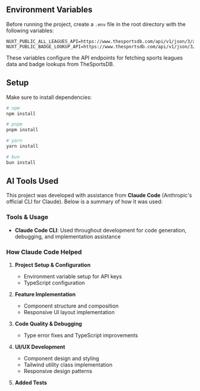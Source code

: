 ## Environment Variables

Before running the project, create a `.env` file in the root directory with the following variables:

```env
NUXT_PUBLIC_ALL_LEAGUES_API=https://www.thesportsdb.com/api/v1/json/3/all_leagues.php
NUXT_PUBLIC_BADGE_LOOKUP_API=https://www.thesportsdb.com/api/v1/json/3/search_all_seasons.php
```
These variables configure the API endpoints for fetching sports leagues data and badge lookups from TheSportsDB.

## Setup

Make sure to install dependencies:

```bash
# npm
npm install

# pnpm
pnpm install

# yarn
yarn install

# bun
bun install
```
## AI Tools Used

This project was developed with assistance from **Claude Code** (Anthropic's official CLI for Claude). Below is a summary of how it was used:

### Tools & Usage

- **Claude Code CLI**: Used throughout development for code generation, debugging, and implementation assistance

### How Claude Code Helped

1. **Project Setup & Configuration**
   - Environment variable setup for API keys
   - TypeScript configuration

2. **Feature Implementation**
   - Component structure and composition
   - Responsive UI layout implementation

3. **Code Quality & Debugging**
   - Type error fixes and TypeScript improvements

4. **UI/UX Development**
   - Component design and styling
   - Tailwind utility class implementation
   - Responsive design patterns
   
5. **Added Tests**